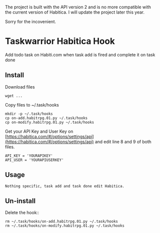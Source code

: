 The project is built with the API version 2 and is no more compatible with the current version of Habitica. I will update the project later this year.

Sorry for the incovenient.

# Taskwarrior Habitica Hook
Add todo task on Habiti.com when task add is fired and complete it on task done

## Install
Download files

	wget ...

Copy files to ~/.task/hooks

	mkdir -p ~/.task/hooks
	cp on-add.habitrpg.01.py ~/.task/hooks
	cp on-modify.habitrpg.01.py ~/.task/hooks

Get your API Key and User Key on [https://habitica.com/#/options/settings/api](https://habitica.com/#/options/settings/api) and edit line 8 and 9 of both files. 	

	API_KEY = 'YOURAPIKEY'
	API_USER = 'YOURAPIUSERKEY'

## Usage
	Nothing specific, task add and task done edit Habitica.

## Un-install
Delete the hook::

    rm ~/.task/hooks/on-add.habitrpg.01.py ~/.task/hooks
    rm ~/.task/hooks/on-modify.habitrpg.01.py ~/.task/hooks
